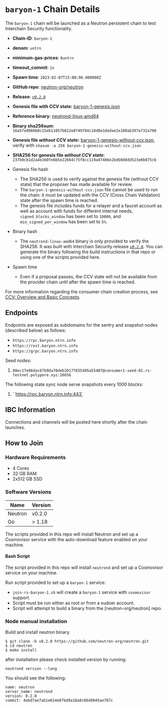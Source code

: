 
# `baryon-1` Chain Details

The `baryon-1` chain will be launched as a Neutron persistent chain to test Interchain Security functionality.

* **Chain-ID**: `baryon-1`
* **denom**: `untrn`
* **minimum-gas-prices**: `0untrn`
* **timeout_commit**: `2s`
* **Spawn time**: `2023-02-07T15:00:00.000000Z`
* **GitHub repo**: [neutron-org/neutron](https://github.com/neutron-org/neutron.git)
* **Release**: [`v0.2.0`](https://github.com/neutron-org/neutron/releases/tag/v0.2.0)
* **Genesis file with CCV state:** [baryon-1-genesis.json](baryon-1-genesis.json)

* **Reference binary**: [neutrond-linux-amd64](./neutrond-linux-amd64)
* **Binary sha256sum**: `16a5fe8860b8c15eb11057b622e8749704c18d0e1dedae2e100ab397e732a708`
* **Genesis file _without CCV state_:** [baryon-1-genesis-without-ccv.json](baryon-1-genesis-without-ccv.json), verify with `shasum -a 256 baryon-1-genesis-without-ccv.json`
* **SHA256 for genesis file _without CCV state_**: `237b0cb1d2a4e160fe6b5e22664c75f8cc119ad7486e2bdb0d8dd523e0b075cb`


* Genesis file hash
  * The SHA256 is used to verify against the genesis file (without CCV state) that the proposer has made available for review.
  * The `baryon-1-genesis-without-ccv.json` file cannot be used to run the chain: it must be updated with the CCV (Cross Chain Validation) state after the spawn time is reached.
  * The genesis file includes funds for a relayer and a faucet account as well as account with funds for different internal needs, `signed_blocks_window` has been set to `10000`, and `min_signed_per_window` has been set to `5%`.
* Binary hash
  * The `neutrond-linux-amd64` binary is only provided to verify the SHA256. It was built with Interchain Security release [`v0.2.0`](https://github.com/neutron-org/neutron/releases/tag/v0.2.0). You can generate the binary following the build instructions in that repo or using one of the scripts provided here.
* Spawn time
  * Even if a proposal passes, the CCV state will not be available from the provider chain until after the spawn time is reached.

For more information regarding the consumer chain creation process, see [CCV: Overview and Basic Concepts](https://github.com/cosmos/ibc/blob/main/spec/app/ics-028-cross-chain-validation/overview_and_basic_concepts.md).

## Endpoints

Endpoints are exposed as subdomains for the sentry and snapshot nodes (described below) as follows:

* `https://rpc.baryon.ntrn.info`
* `https://rest.baryon.ntrn.info`
* `https://grpc.baryon.ntrn.info`

Seed nodes:

1. `08ec17e86dac67b9da70deb20177655495a55407@consumer1-seed-01.rs-testnet.polypore.xyz:26656`

The following state sync node serve snapshots every 1000 blocks:

1. ``https://rpc.baryon.ntrn.info:443`

## IBC Information

Connections and channels will be posted here shortly after the chain launches.

## How to Join

### Hardware Requirements

* 4 Cores
* 32 GB RAM
* 2x512 GB SSD

### Software Versions

| Name               | Version  |
|--------------------|----------|
| Neutron            | v0.2.0   |
| Go                 | > 1.18   |

The scripts provided in this repo will install Neutron and set up a Cosmovisor service with the auto-download feature enabled on your machine.

#### Bash Script

The script provided in this repo will install `neutrond` and set up a Cosmovisor service on your machine. 

Run script provided to set up a `baryon-1` service:
* `join-rs-baryon-1.sh` will create a `baryon-1` service with `cosmovisor` support.
* Script must be run either as root or from a sudoer account.
* Script will attempt to build a binary from the [neutron-org/neutron] repo.

### Node manual installation

Build and install neutron binary. 

```
$ git clone -b v0.2.0 https://github.com/neutron-org/neutron.git
$ cd neutron
$ make install
```

after installation please check installed version by running:

`neutrond version --long`

You should see the following:
```
name: neutron
server_name: neutrond
version: 0.2.0
commit: 4ebd7ae7ab1e614e8fbd9a18a8c86d8045ae787c

``` 
